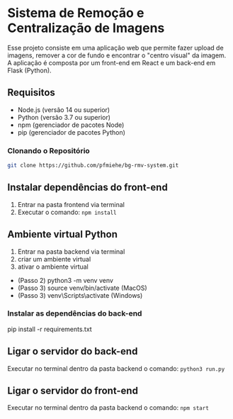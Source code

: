# Sistema de Remoção e Centralização de Imagens

Esse projeto consiste em uma aplicação web que permite fazer upload de imagens, remover a cor de fundo e encontrar o "centro visual" da imagem. A aplicação é composta por um front-end em React e um back-end em Flask (Python).

## Requisitos

- Node.js (versão 14 ou superior)
- Python (versão 3.7 ou superior)
- npm (gerenciador de pacotes Node)
- pip (gerenciador de pacotes Python)

### Clonando o Repositório

```bash
git clone https://github.com/pfmiehe/bg-rmv-system.git
```

## Instalar dependências do front-end
1. Entrar na pasta frontend via terminal
2. Executar o comando: `npm install`


## Ambiente virtual Python
1. Entrar na pasta backend via terminal
2. criar um ambiente virtual
3. ativar o ambiente virtual

- (Passo 2) python3 -m venv venv
- (Passo 3) source venv/bin/activate (MacOS)
- (Passo 3) venv\Scripts\activate (Windows)

### Instalar as dependências do back-end
pip install -r requirements.txt

## Ligar o servidor do back-end
Executar no terminal dentro da pasta backend o comando: `python3 run.py`

## Ligar o servidor do front-end
Executar no terminal dentro da pasta backend o comando: `npm start`



